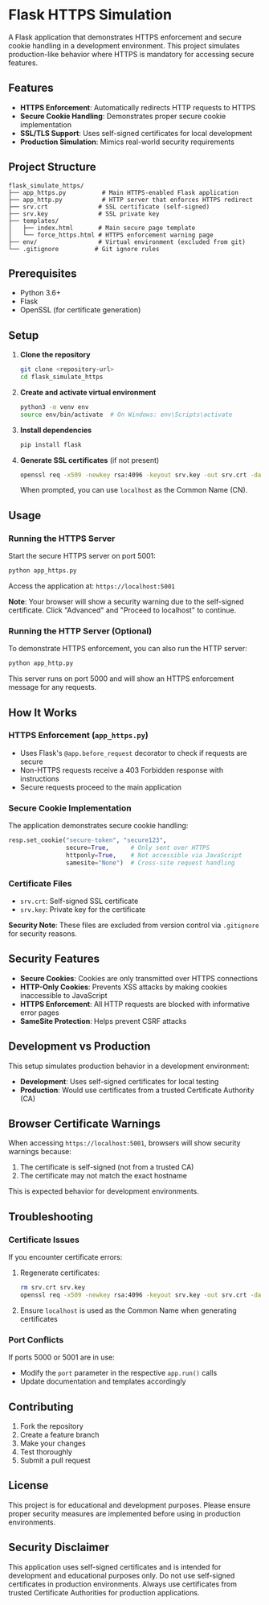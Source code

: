# Flask HTTPS Simulation

A Flask application that demonstrates HTTPS enforcement and secure cookie handling in a development environment. This project simulates production-like behavior where HTTPS is mandatory for accessing secure features.

## Features

- **HTTPS Enforcement**: Automatically redirects HTTP requests to HTTPS
- **Secure Cookie Handling**: Demonstrates proper secure cookie implementation
- **SSL/TLS Support**: Uses self-signed certificates for local development
- **Production Simulation**: Mimics real-world security requirements

## Project Structure

```
flask_simulate_https/
├── app_https.py          # Main HTTPS-enabled Flask application
├── app_http.py           # HTTP server that enforces HTTPS redirect
├── srv.crt              # SSL certificate (self-signed)
├── srv.key              # SSL private key
├── templates/
│   ├── index.html       # Main secure page template
│   └── force_https.html # HTTPS enforcement warning page
├── env/                 # Virtual environment (excluded from git)
└── .gitignore          # Git ignore rules
```

## Prerequisites

- Python 3.6+
- Flask
- OpenSSL (for certificate generation)

## Setup

1. **Clone the repository**
   ```bash
   git clone <repository-url>
   cd flask_simulate_https
   ```

2. **Create and activate virtual environment**
   ```bash
   python3 -m venv env
   source env/bin/activate  # On Windows: env\Scripts\activate
   ```

3. **Install dependencies**
   ```bash
   pip install flask
   ```

4. **Generate SSL certificates** (if not present)
   ```bash
   openssl req -x509 -newkey rsa:4096 -keyout srv.key -out srv.crt -days 365 -nodes
   ```
   When prompted, you can use `localhost` as the Common Name (CN).

## Usage

### Running the HTTPS Server

Start the secure HTTPS server on port 5001:

```bash
python app_https.py
```

Access the application at: `https://localhost:5001`

**Note**: Your browser will show a security warning due to the self-signed certificate. Click "Advanced" and "Proceed to localhost" to continue.

### Running the HTTP Server (Optional)

To demonstrate HTTPS enforcement, you can also run the HTTP server:

```bash
python app_http.py
```

This server runs on port 5000 and will show an HTTPS enforcement message for any requests.

## How It Works

### HTTPS Enforcement (`app_https.py`)

- Uses Flask's `@app.before_request` decorator to check if requests are secure
- Non-HTTPS requests receive a 403 Forbidden response with instructions
- Secure requests proceed to the main application

### Secure Cookie Implementation

The application demonstrates secure cookie handling:

```python
resp.set_cookie("secure-token", "secure123", 
                secure=True,      # Only sent over HTTPS
                httponly=True,    # Not accessible via JavaScript
                samesite="None")  # Cross-site request handling
```

### Certificate Files

- `srv.crt`: Self-signed SSL certificate
- `srv.key`: Private key for the certificate

**Security Note**: These files are excluded from version control via `.gitignore` for security reasons.

## Security Features

- **Secure Cookies**: Cookies are only transmitted over HTTPS connections
- **HTTP-Only Cookies**: Prevents XSS attacks by making cookies inaccessible to JavaScript
- **HTTPS Enforcement**: All HTTP requests are blocked with informative error pages
- **SameSite Protection**: Helps prevent CSRF attacks

## Development vs Production

This setup simulates production behavior in a development environment:

- **Development**: Uses self-signed certificates for local testing
- **Production**: Would use certificates from a trusted Certificate Authority (CA)

## Browser Certificate Warnings

When accessing `https://localhost:5001`, browsers will show security warnings because:

1. The certificate is self-signed (not from a trusted CA)
2. The certificate may not match the exact hostname

This is expected behavior for development environments.

## Troubleshooting

### Certificate Issues

If you encounter certificate errors:

1. Regenerate certificates:
   ```bash
   rm srv.crt srv.key
   openssl req -x509 -newkey rsa:4096 -keyout srv.key -out srv.crt -days 365 -nodes
   ```

2. Ensure `localhost` is used as the Common Name when generating certificates

### Port Conflicts

If ports 5000 or 5001 are in use:

- Modify the `port` parameter in the respective `app.run()` calls
- Update documentation and templates accordingly

## Contributing

1. Fork the repository
2. Create a feature branch
3. Make your changes
4. Test thoroughly
5. Submit a pull request

## License

This project is for educational and development purposes. Please ensure proper security measures are implemented before using in production environments.

## Security Disclaimer

This application uses self-signed certificates and is intended for development and educational purposes only. Do not use self-signed certificates in production environments. Always use certificates from trusted Certificate Authorities for production applications.
